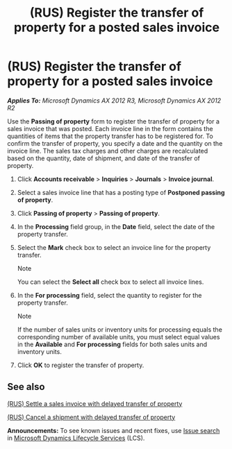 ﻿---
title: (RUS) Register the transfer of property for a posted sales invoice
TOCTitle: (RUS) Register the transfer of property for a posted sales invoice
ms:assetid: 6d7617a2-3c10-46a4-86d9-c78c04de2489
ms:mtpsurl: https://technet.microsoft.com/en-us/library/JJ853192(v=AX.60)
ms:contentKeyID: 50396473
ms.date: 04/18/2014
mtps_version: v=AX.60
---

# (RUS) Register the transfer of property for a posted sales invoice 


_**Applies To:** Microsoft Dynamics AX 2012 R3, Microsoft Dynamics AX 2012 R2_

Use the **Passing of property** form to register the transfer of property for a sales invoice that was posted. Each invoice line in the form contains the quantities of items that the property transfer has to be registered for. To confirm the transfer of property, you specify a date and the quantity on the invoice line. The sales tax charges and other charges are recalculated based on the quantity, date of shipment, and date of the transfer of property.

1.  Click **Accounts receivable** \> **Inquiries** \> **Journals** \> **Invoice journal**.

2.  Select a sales invoice line that has a posting type of **Postponed passing of property**.

3.  Click **Passing of property** \> **Passing of property**.

4.  In the **Processing** field group, in the **Date** field, select the date of the property transfer.

5.  Select the **Mark** check box to select an invoice line for the property transfer.
    

    > [!NOTE]
    > <P>You can select the <STRONG>Select all</STRONG> check box to select all invoice lines.</P>



6.  In the **For processing** field, select the quantity to register for the property transfer.
    

    > [!NOTE]
    > <P>If the number of sales units or inventory units for processing equals the corresponding number of available units, you must select equal values in the <STRONG>Available</STRONG> and <STRONG>For processing</STRONG> fields for both sales units and inventory units.</P>



7.  Click **OK** to register the transfer of property.

## See also

[(RUS) Settle a sales invoice with delayed transfer of property](rus-settle-a-sales-invoice-with-delayed-transfer-of-property.md)

[(RUS) Cancel a shipment with delayed transfer of property](rus-cancel-a-shipment-with-delayed-transfer-of-property.md)

  
**Announcements:** To see known issues and recent fixes, use [Issue search](http://go.microsoft.com/fwlink/?linkid=389258) in [Microsoft Dynamics Lifecycle Services](http://go.microsoft.com/fwlink/?linkid=306505) (LCS).

